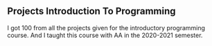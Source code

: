 ## Projects Introduction To Programming

I got 100 from all the projects given for the introductory programming course. And I taught this course with AA in the 2020-2021 semester.
